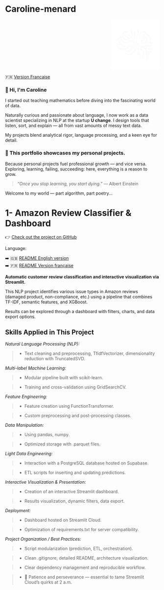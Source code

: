 # Caroline-menard
<p align="right">
  <img src="https://github.com/Caroline-menard/-Caroline-menard/blob/main/logo_blanc.png?raw=true" alt="Logo Caroline Ménard" width="160">
</p>

🇫🇷 [Version Francaise](https://github.com/Caroline-menard/-Caroline-menard/blob/main/README.md)

### 👋 Hi, I'm Caroline

I started out teaching mathematics before diving into the fascinating world of data.

Naturally curious and passionate about language, I now work as a data scientist specializing in NLP at the startup **U change**.
I design tools that listen, sort, and explain — all from vast amounts of messy text data.

My projects blend analytical rigor, language processing, and a keen eye for detail.
### 🧪 This portfolio showcases my personal projects.

Because personal projects fuel professional growth — and vice versa.
Exploring, learning, failing, succeeding: here, everything is a reason to grow.

  > *“Once you stop learning, you start dying.”*
  >  — Albert Einstein

Welcome to my world — part algorithm, part poetry...

# 1- Amazon Review Classifier & Dashboard

👉 [Check out the project on GitHub](https://github.com/Caroline-menard/amazon_review_classifier_and_Dashboard)

Language:

➡️ 🇬🇧 [README English version](https://github.com/Caroline-menard/amazon_review_classifier_and_Dashboard/blob/main/README.en.md)  
➡️ 🇫🇷 [README Version française](https://github.com/Caroline-menard/amazon_review_classifier_and_Dashboard/blob/main/README.md)

**Automatic customer review classification and interactive visualization via Streamlit.**

This NLP project identifies various issue types in Amazon reviews (damaged product, non-compliance, etc.) using a pipeline that combines TF-IDF, semantic features, and XGBoost.

Results can be explored through a dashboard with filters, charts, and data export options.

## Skills Applied in This Project

*Natural Language Processing (NLP):*

  > - Text cleaning and preprocessing, TfidfVectorizer, dimensionality reduction with TruncatedSVD.

*Multi-label Machine Learning:*

  > - Modular pipeline built with scikit-learn.<br>

  > - Training and cross-validation using GridSearchCV.

*Feature Engineering:*

  > - Feature creation using FunctionTransformer.<br>

  > - Custom preprocessing and post-processing classes.

*Data Manipulation:*

  > - Using pandas, numpy.<br>

  > - Optimized storage with .parquet files.

*Light Data Engineering:*

  > - Interaction with a PostgreSQL database hosted on Supabase.<br>

  > - ETL scripts for inserting and updating predictions.

*Interactive Visualization & Presentation:*

  > - Creation of an interactive Streamlit dashboard.<br>

  > - Results visualization, dynamic filters, data export.

*Deployment:*

  > - Dashboard hosted on Streamlit Cloud.<br>

  > - Optimization of requirements.txt for server compatibility.

*Project Organization / Best Practices:*

  > - Script modularization (prediction, ETL, orchestration).<br>

  > - Clean .gitignore, detailed README, architecture visualization.<br>

  > - Clear dependency management and reproducible workflow.<br>

  > - 🧘 Patience and perseverance — essential to tame Streamlit Cloud’s quirks at 2 a.m.
